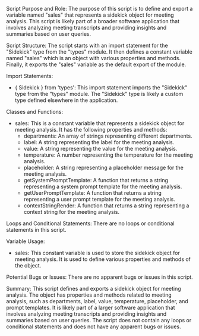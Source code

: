 Script Purpose and Role:
The purpose of this script is to define and export a variable named "sales" that represents a sidekick object for meeting analysis. This script is likely part of a broader software application that involves analyzing meeting transcripts and providing insights and summaries based on user queries.

Script Structure:
The script starts with an import statement for the "Sidekick" type from the "types" module. It then defines a constant variable named "sales" which is an object with various properties and methods. Finally, it exports the "sales" variable as the default export of the module.

Import Statements:
- { Sidekick } from 'types': This import statement imports the "Sidekick" type from the "types" module. The "Sidekick" type is likely a custom type defined elsewhere in the application.

Classes and Functions:
- sales: This is a constant variable that represents a sidekick object for meeting analysis. It has the following properties and methods:
  - departments: An array of strings representing different departments.
  - label: A string representing the label for the meeting analysis.
  - value: A string representing the value for the meeting analysis.
  - temperature: A number representing the temperature for the meeting analysis.
  - placeholder: A string representing a placeholder message for the meeting analysis.
  - getSystemPromptTemplate: A function that returns a string representing a system prompt template for the meeting analysis.
  - getUserPromptTemplate: A function that returns a string representing a user prompt template for the meeting analysis.
  - contextStringRender: A function that returns a string representing a context string for the meeting analysis.

Loops and Conditional Statements:
There are no loops or conditional statements in this script.

Variable Usage:
- sales: This constant variable is used to store the sidekick object for meeting analysis. It is used to define various properties and methods of the object.

Potential Bugs or Issues:
There are no apparent bugs or issues in this script.

Summary:
This script defines and exports a sidekick object for meeting analysis. The object has properties and methods related to meeting analysis, such as departments, label, value, temperature, placeholder, and prompt templates. It is likely part of a larger software application that involves analyzing meeting transcripts and providing insights and summaries based on user queries. The script does not contain any loops or conditional statements and does not have any apparent bugs or issues.